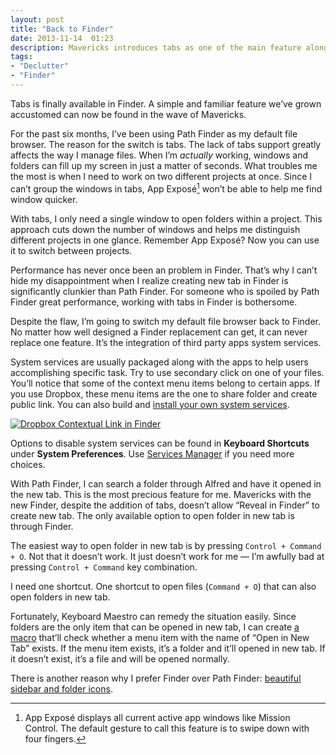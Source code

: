 ```yaml
---
layout: post
title: "Back to Finder"
date: 2013-11-14  01:23
description: Mavericks introduces tabs as one of the main feature alongside with tags. Should I go back to Finder?
tags:
- "Declutter"
- "Finder"
---
```


Tabs is finally available in Finder.  A simple and familiar feature we’ve grown accustomed can now be found in the wave of Mavericks.

<!--more-->

For the past six months, I’ve been using Path Finder as my default file browser. The reason for the switch is tabs. The lack of tabs support greatly affects the way I manage files. When I’m _actually_ working, windows and folders can fill up my screen in just a matter of seconds. What troubles me the most is when I need to work on two different projects at once. Since I can’t group the windows in tabs, App Exposé[^1] won’t be able to help me find window quicker.

With tabs, I only need a single window to open folders within a project. This approach cuts down the number of windows and helps me distinguish different projects in one glance. Remember App Exposé? Now you can use it to switch between projects.

Performance has never once been an problem in Finder. That’s why I can’t hide my disappointment when I realize creating new tab in Finder is significantly clunkier than Path Finder. For someone who is spoiled by Path Finder great performance, working with tabs in Finder is bothersome.

Despite the flaw, I’m going to switch my default file browser back to Finder. No matter how well designed a Finder replacement can get, it can never replace one feature. It’s the integration of third party apps system services.

System services are usually packaged along with the apps to help users accomplishing specific task. Try to use secondary click on one of your files. You’ll notice that some of the context menu items belong to certain apps. If you use Dropbox, these menu items are the one to share folder and create public link. You can also build and [install your own system services][0632-001].

[ ![Dropbox Contextual Link in Finder][img1] ](http://images.sayzlim.net/2013/11/finder_contextual_items.jpg "Dropbox Contextual Link in Finder")

[img1]: http://images.sayzlim.net/2013/11/finder_contextual_items.jpg "Dropbox Contextual Link in Finder"

Options to disable system services can be found in **Keyboard Shortcuts** under **System Preferences**. Use [Services Manager][0632-002] if you need more choices.

With Path Finder, I can search a folder through Alfred and have it opened in the new tab. This is the most precious feature for me. Mavericks with the new Finder, despite the addition of tabs, doesn’t allow “Reveal in Finder” to create new tab. The only available option to open folder in new tab is through Finder.

The easiest way to open folder in new tab is by pressing `Control + Command + O`. Not that it doesn’t work. It just doesn’t work for me — I’m awfully bad at pressing `Control + Command` key combination.

I need one shortcut. One shortcut to open files (`Command + O`) that can also open folders in new tab.

Fortunately, Keyboard Maestro can remedy the situation easily. Since folders are the only item that can be opened in new tab, I can create [a macro](http://s3.sayzlim.net/f/km-open-in-new-tab.zip "Open in New Tab Macro") that’ll check whether a menu item with the name of “Open in New Tab” exists. If the menu item exists, it’s a folder and it’ll opened in new tab. If it doesn’t exist, it’s a file and will be opened normally.

There is another reason why I prefer Finder over Path Finder: [beautiful sidebar and folder icons][2].

[2]: http://sayzlim.net/most-beautiful-folder-icons-mac "The Most Beautiful Folder Icons Replacement for Mac | Sayz Lim"

[^1]: App Exposé displays all current active app windows like Mission Control. The default gesture to call this feature is to swipe down with four fingers.

[0632-001]: http://brettterpstra.com/howtos/install-an-os-x-system-service/ "How To: Install an OS X System Service - BrettTerpstra.com"
[0632-002]: http://www.macosxautomation.com/services/servicesmanager/ "Mac OS X Automation: Services Manager"
